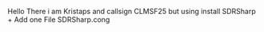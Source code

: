 Hello There i am Kristaps and callsign CLMSF25
but using install SDRSharp + Add one File SDRSharp.cong
